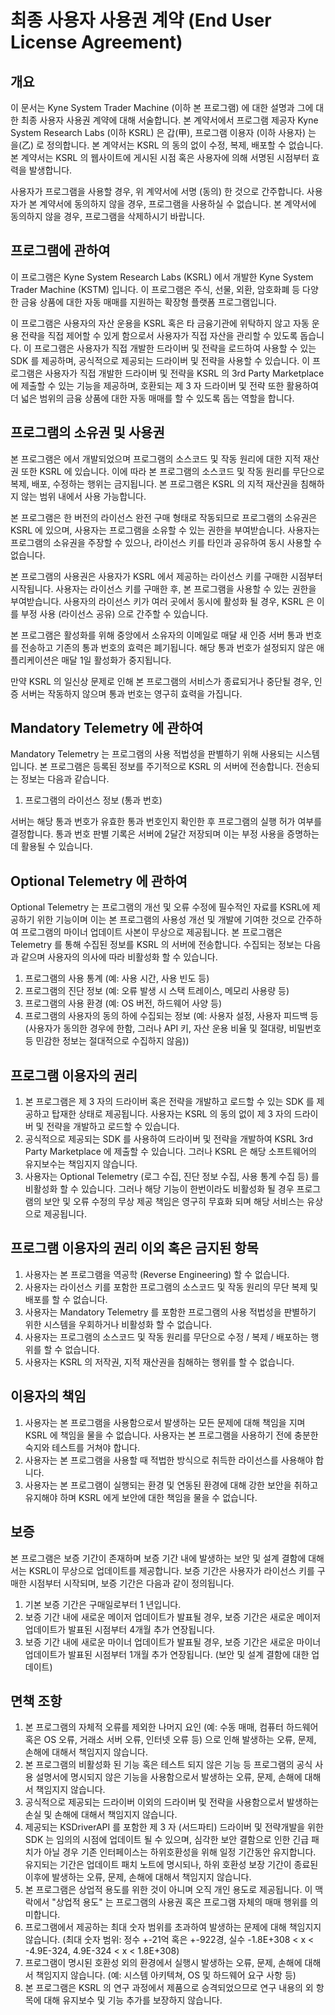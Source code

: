 # 최종 사용자 사용권 계약 (End User License Agreement)
## 개요
이 문서는 Kyne System Trader Machine (이하 본 프로그램) 에 대한 설명과 그에 대한 최종 사용자 사용권 계약에 대해 서술합니다. 본 계약서에서 프로그램 제공자 Kyne System Research Labs (이하 KSRL) 은 갑(甲), 프로그램 이용자 (이하 사용자) 는 을(乙) 로 정의합니다. 본 계약서는 KSRL 의 동의 없이 수정, 복제, 배포할 수 없습니다. 본 계약서는 KSRL 의 웹사이트에 게시된 시점 혹은 사용자에 의해 서명된 시점부터 효력을 발생합니다.

사용자가 프로그램을 사용할 경우, 위 계약서에 서명 (동의) 한 것으로 간주합니다. 사용자가 본 계약서에 동의하지 않을 경우, 프로그램을 사용하실 수 없습니다. 본 계약서에 동의하지 않을 경우, 프로그램을 삭제하시기 바랍니다.


## 프로그램에 관하여
이 프로그램은 Kyne System Research Labs (KSRL) 에서 개발한 Kyne System Trader Machine (KSTM) 입니다. 이 프로그램은 주식, 선물, 외환, 암호화폐 등 다양한 금융 상품에 대한 자동 매매를 지원하는 확장형 플랫폼 프로그램입니다. 

이 프로그램은 사용자의 자산 운용을 KSRL 혹은 타 금융기관에 위탁하지 않고 자동 운용 전략을 직접 제어할 수 있게 함으로서 사용자가 직접 자산을 관리할 수 있도록 돕습니다. 이 프로그램은 사용자가 직접 개발한 드라이버 및 전략을 로드하여 사용할 수 있는 SDK 를 제공하며, 공식적으로 제공되는 드라이버 및 전략을 사용할 수 있습니다. 이 프로그램은 사용자가 직접 개발한 드라이버 및 전략을 KSRL 의 3rd Party Marketplace 에 제출할 수 있는 기능을 제공하며, 호환되는 제 3 자 드라이버 및 전략 또한 활용하여 더 넓은 범위의 금융 상품에 대한 자동 매매를 할 수 있도록 돕는 역할을 합니다.

## 프로그램의 소유권 및 사용권
본 프로그램은  에서 개발되었으며 프로그램의 소스코드 및 작동 원리에 대한 지적 재산권 또한 KSRL 에 있습니다. 이에 따라 본 프로그램의 소스코드 및 작동 원리를 무단으로 복제, 배포, 수정하는 행위는 금지됩니다. 본 프로그램은 KSRL 의 지적 재산권을 침해하지 않는 범위 내에서 사용 가능합니다.

본 프로그램은 한 버전의 라이선스 완전 구매 형태로 작동되므로 프로그램의 소유권은 KSRL 에 있으며, 사용자는 프로그램을 소유할 수 있는 권한을 부여받습니다. 사용자는 프로그램의 소유권을 주장할 수 있으나, 라이선스 키를 타인과 공유하여 동시 사용할 수 없습니다.

본 프로그램의 사용권은 사용자가 KSRL 에서 제공하는 라이선스 키를 구매한 시점부터 시작됩니다. 사용자는 라이선스 키를 구매한 후, 본 프로그램을 사용할 수 있는 권한을 부여받습니다. 사용자의 라이선스 키가 여러 곳에서 동시에 활성화 될 경우, KSRL 은 이를 부정 사용 (라이선스 공유) 으로 간주할 수 있습니다.

본 프로그램은 활성화를 위해 중앙에서 소유자의 이메일로 매달 새 인증 서버 통과 번호를 전송하고 기존의 통과 번호의 효력은 폐기됩니다. 해당 통과 번호가 설정되지 않은 애플리케이션은 매달 1일 활성화가 중지됩니다.

만약 KSRL 의 일신상 문제로 인해 본 프로그램의 서비스가 종료되거나 중단될 경우, 인증 서버는 작동하지 않으며 통과 번호는 영구히 효력을 가집니다. 

## Mandatory Telemetry 에 관하여
Mandatory Telemetry 는 프로그램의 사용 적법성을 판별하기 위해 사용되는 시스템입니다. 본 프로그램은 등록된 정보를 주기적으로 KSRL 의 서버에 전송합니다. 전송되는 정보는 다음과 같습니다.

1. 프로그램의 라이선스 정보 (통과 번호)

서버는 해당 통과 번호가 유효한 통과 번호인지 확인한 후 프로그램의 실행 허가 여부를 결정합니다. 통과 번호 판별 기록은 서버에 2달간 저장되며 이는 부정 사용을 증명하는데 활용될 수 있습니다.

## Optional Telemetry 에 관하여
Optional Telemetry 는 프로그램의 개선 및 오류 수정에 필수적인 자료를 KSRL에 제공하기 위한 기능이며 이는 본 프로그램의 사용성 개선 및 개발에 기여한 것으로 간주하여 프로그램의 마이너 업데이트 사본이 무상으로 제공됩니다.
본 프로그램은 Telemetry 를 통해 수집된 정보를 KSRL 의 서버에 전송합니다. 수집되는 정보는 다음과 같으며 사용자의 의사에 따라 비활성화 할 수 있습니다.
1. 프로그램의 사용 통계 (예: 사용 시간, 사용 빈도 등)
2. 프로그램의 진단 정보 (예: 오류 발생 시 스택 트레이스, 메모리 사용량 등)
3. 프로그램의 사용 환경 (예: OS 버전, 하드웨어 사양 등)
4. 프로그램의 사용자의 동의 하에 수집되는 정보 (예: 사용자 설정, 사용자 피드백 등 (사용자가 동의한 경우에 한함, 그러나 API 키, 자산 운용 비율 및 절대량, 비밀번호 등 민감한 정보는 절대적으로 수집하지 않음))


## 프로그램 이용자의 권리
1. 본 프로그램은 제 3 자의 드라이버 혹은 전략을 개발하고 로드할 수 있는 SDK 를 제공하고 탑재한 상태로 제공됩니다. 사용자는 KSRL 의 동의 없이 제 3 자의 드라이버 및 전략을 개발하고 로드할 수 있습니다.
2. 공식적으로 제공되는 SDK 를 사용하여 드라이버 및 전략을 개발하여 KSRL 3rd Party Marketplace 에 제출할 수 있습니다. 그러나 KSRL 은 해당 소프트웨어의 유지보수는 책임지지 않습니다.
3. 사용자는 Optional Telemetry (로그 수집, 진단 정보 수집, 사용 통계 수집 등) 를 비활성화 할 수 있습니다. 그러나 해당 기능이 한번이라도 비활성화 될 경우 프로그램의 보안 및 오류 수정의 무상 제공 책임은 영구히 무효화 되며 해당 서비스는 유상으로 제공됩니다. 

## 프로그램 이용자의 권리 이외 혹은 금지된 항목
1. 사용자는 본 프로그램을 역공학 (Reverse Engineering) 할 수 없습니다.
2. 사용자는 라이선스 키를 포함한 프로그램의 소스코드 및 작동 원리의 무단 복제 및 배포를 할 수 없습니다.
3. 사용자는 Mandatory Telemetry 를 포함한 프로그램의 사용 적법성을 판별하기 위한 시스템을 우회하거나 비활성화 할 수 없습니다.
4. 사용자는 프로그램의 소스코드 및 작동 원리를 무단으로 수정 / 복제 / 배포하는 행위를 할 수 없습니다.
5. 사용자는 KSRL 의 저작권, 지적 재산권을 침해하는 행위를 할 수 없습니다.

## 이용자의 책임
1. 사용자는 본 프로그램을 사용함으로서 발생하는 모든 문제에 대해 책임을 지며 KSRL 에 책임을 물을 수 없습니다. 사용자는 본 프로그램을 사용하기 전에 충분한 숙지와 테스트를 거쳐야 합니다.
2. 사용자는 본 프로그램을 사용할 때 적법한 방식으로 취득한 라이선스를 사용해야 합니다.
3. 사용자는 본 프로그램이 실행되는 환경 및 연동된 환경에 대해 강한 보안을 취하고 유지해야 하며 KSRL 에게 보안에 대한 책임을 물을 수 없습니다.

## 보증
본 프로그램은 보증 기간이 존재하며 보증 기간 내에 발생하는 보안 및 설계 결함에 대해서는 KSRL이 무상으로 업데이트를 제공합니다. 보증 기간은 사용자가 라이선스 키를 구매한 시점부터 시작되며, 보증 기간은 다음과 같이 정의됩니다.
1. 기본 보증 기간은 구매일로부터 1 년입니다.
2. 보증 기간 내에 새로운 메이저 업데이트가 발표될 경우, 보증 기간은 새로운 메이저 업데이트가 발표된 시점부터 4개월 추가 연장됩니다.
3. 보증 기간 내에 새로운 마이너 업데이트가 발표될 경우, 보증 기간은 새로운 마이너 업데이트가 발표된 시점부터 1개월 추가 연장됩니다. (보안 및 설계 결함에 대한 업데이트)


## 면책 조항
1. 본 프로그램의 자체적 오류를 제외한 나머지 요인 (예: 수동 매매, 컴퓨터 하드웨어 혹은 OS 오류, 거래소 서버 오류, 인터넷 오류 등) 으로 인해 발생하는 오류, 문제, 손해에 대해서 책임지지 않습니다.
2. 본 프로그램의 비활성화 된 기능 혹은 테스트 되지 않은 기능 등 프로그램의 공식 사용 설명서에 명시되지 않은 기능을 사용함으로서 발생하는 오류, 문제, 손해에 대해서 책임지지 않습니다.
3. 공식적으로 제공되는 드라이버 이외의 드라이버 및 전략을 사용함으로서 발생하는 손실 및 손해에 대해서 책임지지 않습니다.
4. 제공되는 KSDriverAPI 를 포함한 제 3 자 (서드파티) 드라이버 및 전략개발을 위한 SDK 는 임의의 시점에 업데이트 될 수 있으며, 심각한 보안 결함으로 인한 긴급 패치가 아닐 경우 기존 인터페이스는 하위호환성을 위해 일정 기간동안 유지합니다. 유지되는 기간은 업데이트 패치 노트에 명시되나, 하위 호환성 보장 기간이 종료된 이후에 발생하는 오류, 문제, 손해에 대해서 책임지지 않습니다.
5. 본 프로그램은 상업적 용도를 위한 것이 아니며 오직 개인 용도로 제공됩니다. 이 맥락에서 "상업적 용도" 는 프로그램의 사용권 혹은 프로그램 자체의 매매 행위를 의미합니다.
6. 프로그램에서 제공하는 최대 숫자 범위를 초과하여 발생하는 문제에 대해 책임지지 않습니다. (최대 숫자 범위: 정수 +-21억 혹은 +-922경, 실수 -1.8E+308 < x < -4.9E-324, 4.9E-324 < x < 1.8E+308)
7. 프로그램이 명시된 호환성 외의 환경에서 실행시 발생하는 오류, 문제, 손해에 대해서 책임지지 않습니다. (예: 시스템 아키텍쳐, OS 및 하드웨어 요구 사항 등)
8. 본 프로그램은 KSRL 의 연구 과정에서 제품으로 승격되었으므로 연구 내용의 외 항목에 대해 유지보수 및 기능 추가를 보장하지 않습니다.
